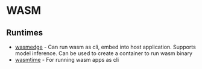 # WASM

## Runtimes

- [wasmedge](https://wasmedge.org/) - Can run wasm as cli, embed into host application. Supports model inference. Can be used to create a container to run wasm binary
- [wasmtime](https://github.com/bytecodealliance/wasmtime) - For running wasm apps as cli
